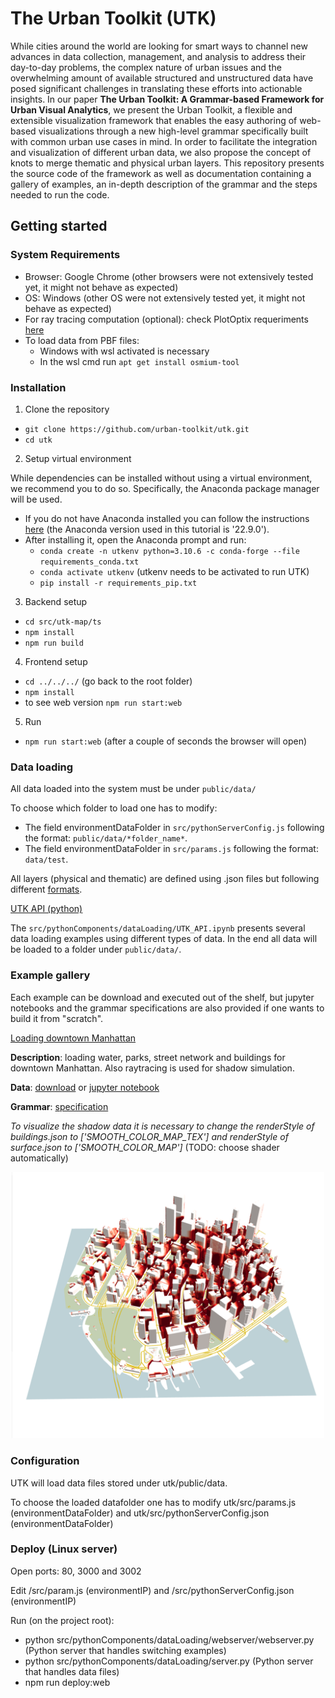 # The Urban Toolkit (UTK)

While cities around the world are looking for smart ways to channel new advances in data collection, management, and
analysis to address their day-to-day problems, the complex nature of urban issues and the overwhelming amount of available structured
and unstructured data have posed significant challenges in translating these efforts into actionable insights. In our paper **The Urban Toolkit: A Grammar-based Framework for
Urban Visual Analytics**, we present the Urban Toolkit, a flexible and extensible visualization framework that enables the easy authoring of web-based visualizations
through a new high-level grammar specifically built with common urban use cases in mind. In order to facilitate the integration and
visualization of different urban data, we also propose the concept of knots to merge thematic and physical urban layers. This repository presents the source
code of the framework as well as documentation containing a gallery of examples, an in-depth description of the grammar and the steps needed to run the code.

## Getting started

### System Requirements

- Browser: Google Chrome (other browsers were not extensively tested yet, it might not behave as expected)
- OS: Windows (other OS were not extensively tested yet, it might not behave as expected)
- For ray tracing computation (optional): check PlotOptix requeriments [here](https://plotoptix.rnd.team/)
- To load data from PBF files:
    - Windows with wsl activated is necessary
    - In the wsl cmd run `apt get install osmium-tool`

### Installation

1. Clone the repository

- `git clone https://github.com/urban-toolkit/utk.git`
- `cd utk`

2. Setup virtual environment

While dependencies can be installed without using a virtual environment, we recommend you to do so. Specifically, the Anaconda package manager will be used.  

- If you do not have Anaconda installed you can follow the instructions [here](https://www.anaconda.com/) (the Anaconda version used in this tutorial is '22.9.0').
- After installing it, open the Anaconda prompt and run:
    - `conda create -n utkenv python=3.10.6 -c conda-forge --file requirements_conda.txt`
    - `conda activate utkenv` (utkenv needs to be activated to run UTK)
    - `pip install -r requirements_pip.txt`

3. Backend setup 

- `cd src/utk-map/ts`
- `npm install`
- `npm run build`

4. Frontend setup

- `cd ../../../` (go back to the root folder)
- `npm install`
- to see web version `npm run start:web`

5. Run

- `npm run start:web` (after a couple of seconds the browser will open)

### Data loading

All data loaded into the system must be under `public/data/`

To choose which folder to load one has to modify:  
- The field environmentDataFolder in `src/pythonServerConfig.js` following the format: `public/data/*folder_name*`.  
- The field environmentDataFolder in `src/params.js` following the format: `data/test`.

All layers (physical and thematic) are defined using .json files but following different [formats](https://github.com/urban-toolkit/urbantk-react-ts/tree/master/src/pythonComponents/dataLoading/layers_format.md).

<ins>[UTK API (python)](https://github.com/urban-toolkit/urbantk-react-ts/tree/master/src/pythonComponents/dataLoading/README.md)</ins>

The `src/pythonComponents/dataLoading/UTK_API.ipynb` presents several data loading examples using different types of data. In the end all data will be loaded to a folder under `public/data/`.

### Example gallery

Each example can be download and executed out of the shelf, but jupyter notebooks and the grammar specifications are also provided if one wants to build it from "scratch".

<ins>Loading downtown Manhattan</ins>

**Description**: loading water, parks, street network and buildings for downtown Manhattan. Also raytracing is used for shadow simulation.

**Data**: [download](https://drive.google.com/drive/folders/13PlCVp_k464Xygp4kGsp_ZactGP91KJH?usp=share_link) or [jupyter notebook](https://github.com/urban-toolkit/urbantk-react-ts/tree/master/examples/downtown_manhattan/data.ipynb)

**Grammar**: [specification](https://github.com/urban-toolkit/urbantk-react-ts/tree/master/examples/downtown_manhattan/grammar.json)

*To visualize the shadow data it is necessary to change the renderStyle of buildings.json to \['SMOOTH_COLOR_MAP_TEX'\] and renderStyle of surface.json to \['SMOOTH_COLOR_MAP'\]* (TODO: choose shader automatically)

<p align="center">
    <img src="./images/example_downtown_manhattan.png"  width="500">
</p>

### Configuration

UTK will load data files stored under utk/public/data.  

To choose the loaded datafolder one has to modify utk/src/params.js (environmentDataFolder) and utk/src/pythonServerConfig.json (environmentDataFolder)

### Deploy (Linux server)

Open ports: 80, 3000 and 3002  

Edit /src/param.js (environmentIP) and /src/pythonServerConfig.json (environmentIP)

Run (on the project root):

- python src/pythonComponents/dataLoading/webserver/webserver.py (Python server that handles switching examples)
- python src/pythonComponents/dataLoading/server.py (Python server that handles data files)
- npm run deploy:web